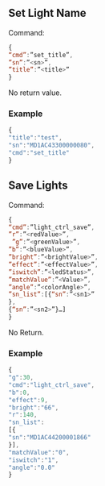 ## Set Light Name
Command: 
```js
{
“cmd”:”set_title”,
”sn”:”<sn>”,
”title”:”<title>”
}
```
No return value.

### Example
```js
{
"title":"test",
"sn":"MD1AC43300000080",
"cmd":"set_title"
}
```

## Save Lights 
Command:
```js
{
“cmd”:”light_ctrl_save”,
”r”:”<redValue>”,
 ”g”:”<greenValue>”, 
”b”:”<blueValue>”, 
”bright”:”<brightValue>”, 
”effect”:”<effectValue>”, 
”iswitch”:”<ledStatus>”, 
”matchValue”:”<Value>”,
”angle”:”<colorAngle>”,
”sn_list”:[{“sn”:”<sn1>”
},
{“sn”:”<sn2>”}…]
}
```
No Return.

### Example
```js
{
"g":30,
"cmd":"light_ctrl_save",
"b":0,
"effect":9,
"bright":"66",
"r":140,
"sn_list":
[{
"sn":"MD1AC44200001866"
}],
"matchValue":"0",
"iswitch":"1",
"angle":"0.0"
}
```

